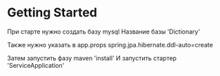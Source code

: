 # Getting Started

При старте нужно создать базу mysql
Название базы 'Dictionary'

Также нужно указать в app.props
spring.jpa.hibernate.ddl-auto=create

Затем запустить фазу maven 'install'
И запустить стартер 'ServiceApplication'